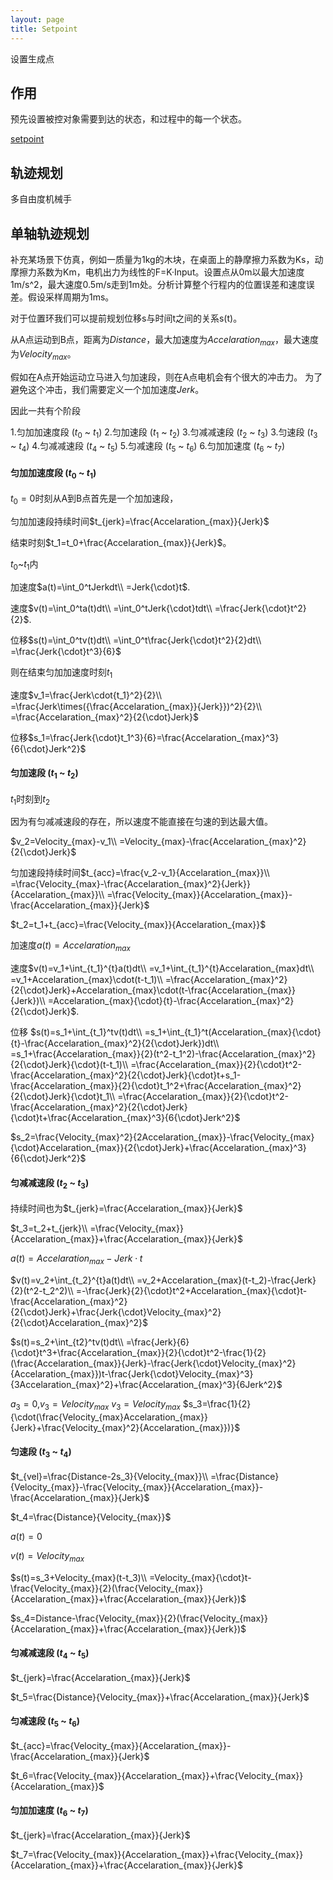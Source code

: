 ```yaml
---
layout: page
title: Setpoint
---
```


设置生成点

## 作用

预先设置被控对象需要到达的状态，和过程中的每一个状态。

[setpoint](https://en.wikipedia.org/wiki/Setpoint_(control_system))

## 轨迹规划

多自由度机械手


## 单轴轨迹规划

补充某场景下仿真，例如一质量为1kg的木块，在桌面上的静摩擦力系数为Ks，动摩擦力系数为Km，电机出力为线性的F=K·Input。设置点从0m以最大加速度1m/s^2，最大速度0.5m/s走到1m处。分析计算整个行程内的位置误差和速度误差。假设采样周期为1ms。

对于位置环我们可以提前规划位移s与时间t之间的关系s(t)。

从A点运动到B点，距离为$Distance$，最大加速度为$Accelaration_{max}$，最大速度为$Velocity_{max}$。



假如在A点开始运动立马进入匀加速段，则在A点电机会有个很大的冲击力。
为了避免这个冲击，我们需要定义一个加加速度$Jerk$。

因此一共有个阶段

1.匀加加速度段 ($t_0$ ~ $t_1$)
2.匀加速段 ($t_1$ ~ $t_2$)
3.匀减减速段 ($t_2$ ~ $t_3$)
3.匀速段 ($t_3$ ~ $t_4$)
4.匀减减速段 ($t_4$ ~ $t_5$)
5.匀减速段 ($t_5$ ~ $t_6$)
6.匀加加速度 ($t_6$ ~ $t_7$)

#### 匀加加速度段 ($t_0$ ~ $t_1$)

$t_0=0$时刻从A到B点首先是一个加加速段，

匀加加速段持续时间$t_{jerk}=\frac{Accelaration_{max}}{Jerk}$

结束时刻$t_1=t_0+\frac{Accelaration_{max}}{Jerk}$。

$t_0$~$t_1$内

加速度$a(t)=\int_0^tJerkdt\\
=Jerk{\cdot}t$.

速度$v(t)=\int_0^ta(t)dt\\
=\int_0^tJerk{\cdot}tdt\\
=\frac{Jerk{\cdot}t^2}{2}$.

位移$s(t)=\int_0^tv(t)dt\\
=\int_0^t\frac{Jerk{\cdot}t^2}{2}dt\\
=\frac{Jerk{\cdot}t^3}{6}$

则在结束匀加加速度时刻$t_1$

速度$v_1=\frac{Jerk\cdot{t_1}^2}{2}\\
=\frac{Jerk\times({\frac{Accelaration_{max}}{Jerk}})^2}{2}\\
=\frac{Accelaration_{max}^2}{2{\cdot}Jerk}$

位移$s_1=\frac{Jerk{\cdot}t_1^3}{6}=\frac{Accelaration_{max}^3}{6{\cdot}Jerk^2}$
#### 匀加速段 ($t_1$ ~ $t_2$)

$t_1$时刻到$t_2$

因为有匀减减速段的存在，所以速度不能直接在匀速的到达最大值。

$v_2=Velocity_{max}-v_1\\
=Velocity_{max}-\frac{Accelaration_{max}^2}{2{\cdot}Jerk}$

匀加速段持续时间$t_{acc}=\frac{v_2-v_1}{Accelaration_{max}}\\
=\frac{Velocity_{max}-\frac{Accelaration_{max}^2}{Jerk}}{Accelaration_{max}}\\
=\frac{Velocity_{max}}{Accelaration_{max}}-\frac{Accelaration_{max}}{Jerk}$

$t_2=t_1+t_{acc}=\frac{Velocity_{max}}{Accelaration_{max}}$

加速度$a(t)=Accelaration_{max}$

速度$v(t)=v_1+\int_{t_1}^{t}a(t)dt\\
=v_1+\int_{t_1}^{t}Accelaration_{max}dt\\
=v_1+Accelaration_{max}\cdot(t-t_1)\\
=\frac{Accelaration_{max}^2}{2{\cdot}Jerk}+Accelaration_{max}\cdot(t-\frac{Accelaration_{max}}{Jerk})\\
=Accelaration_{max}{\cdot}{t}-\frac{Accelaration_{max}^2}{2{\cdot}Jerk}$.

位移
$s(t)=s_1+\int_{t_1}^tv(t)dt\\
=s_1+\int_{t_1}^t(Accelaration_{max}{\cdot}{t}-\frac{Accelaration_{max}^2}{2{\cdot}Jerk})dt\\
=s_1+\frac{Accelaration_{max}}{2}(t^2-t_1^2)-\frac{Accelaration_{max}^2}{2{\cdot}Jerk}{\cdot}(t-t_1)\\
=\frac{Accelaration_{max}}{2}{\cdot}t^2-\frac{Accelaration_{max}^2}{2{\cdot}Jerk}{\cdot}t+s_1-\frac{Accelaration_{max}}{2}{\cdot}t_1^2+\frac{Accelaration_{max}^2}{2{\cdot}Jerk}{\cdot}t_1\\
=\frac{Accelaration_{max}}{2}{\cdot}t^2-\frac{Accelaration_{max}^2}{2{\cdot}Jerk}{\cdot}t+\frac{Accelaration_{max}^3}{6{\cdot}Jerk^2}$

$s_2=\frac{Velocity_{max}^2}{2Accelaration_{max}}-\frac{Velocity_{max}{\cdot}Accelaration_{max}}{2{\cdot}Jerk}+\frac{Accelaration_{max}^3}{6{\cdot}Jerk^2}$


#### 匀减减速段 ($t_2$ ~ $t_3$)

持续时间也为$t_{jerk}=\frac{Accelaration_{max}}{Jerk}$

$t_3=t_2+t_{jerk}\\
=\frac{Velocity_{max}}{Accelaration_{max}}+\frac{Accelaration_{max}}{Jerk}$

$a(t)=Accelaration_{max}-Jerk{\cdot}t$

$v(t)=v_2+\int_{t_2}^{t}a(t)dt\\
=v_2+Accelaration_{max}(t-t_2)-\frac{Jerk}{2}(t^2-t_2^2)\\
=-\frac{Jerk}{2}{\cdot}t^2+Accelaration_{max}{\cdot}t-\frac{Accelaration_{max}^2}{2{\cdot}Jerk}+\frac{Jerk{\cdot}Velocity_{max}^2}{2{\cdot}Accelaration_{max}^2}$

$s(t)=s_2+\int_{t2}^tv(t)dt\\
=\frac{Jerk}{6}{\cdot}t^3+\frac{Accelaration_{max}}{2}{\cdot}t^2-\frac{1}{2}(\frac{Accelaration_{max}}{Jerk}-\frac{Jerk{\cdot}Velocity_{max}^2}{Accelaration_{max}})t-\frac{Jerk{\cdot}Velocity_{max}^3}{3Accelaration_{max}^2}+\frac{Accelaration_{max}^3}{6Jerk^2}$


$a_3=0$,$v_3=Velocity_{max}$
$v_3=Velocity_{max}$
$s_3=\frac{1}{2}{\cdot(\frac{Velocity_{max}Accelaration_{max}}{Jerk}+\frac{Velocity_{max}^2}{Accelaration_{max}})}$

#### 匀速段 ($t_3$ ~ $t_4$)

$t_{vel}=\frac{Distance-2s_3}{Velocity_{max}}\\
=\frac{Distance}{Velocity_{max}}-\frac{Velocity_{max}}{Accelaration_{max}}-\frac{Accelaration_{max}}{Jerk}$

$t_4=\frac{Distance}{Velocity_{max}}$

$a(t)=0$

$v(t)=Velocity_{max}$

$s(t)=s_3+Velocity_{max}(t-t_3)\\
=Velocity_{max}{\cdot}t-\frac{Velocity_{max}}{2}(\frac{Velocity_{max}}{Accelaration_{max}}+\frac{Accelaration_{max}}{Jerk})$

$s_4=Distance-\frac{Velocity_{max}}{2}(\frac{Velocity_{max}}{Accelaration_{max}}+\frac{Accelaration_{max}}{Jerk})$

#### 匀减减速段 ($t_4$ ~ $t_5$)

$t_{jerk}=\frac{Accelaration_{max}}{Jerk}$

$t_5=\frac{Distance}{Velocity_{max}}+\frac{Accelaration_{max}}{Jerk}$

#### 匀减速段 ($t_5$ ~ $t_6$)

$t_{acc}=\frac{Velocity_{max}}{Accelaration_{max}}-\frac{Accelaration_{max}}{Jerk}$

$t_6=\frac{Velocity_{max}}{Accelaration_{max}}+\frac{Velocity_{max}}{Accelaration_{max}}$

#### 匀加加速度 ($t_6$ ~ $t_7$)

$t_{jerk}=\frac{Accelaration_{max}}{Jerk}$

$t_7=\frac{Velocity_{max}}{Accelaration_{max}}+\frac{Velocity_{max}}{Accelaration_{max}}+\frac{Accelaration_{max}}{Jerk}$


